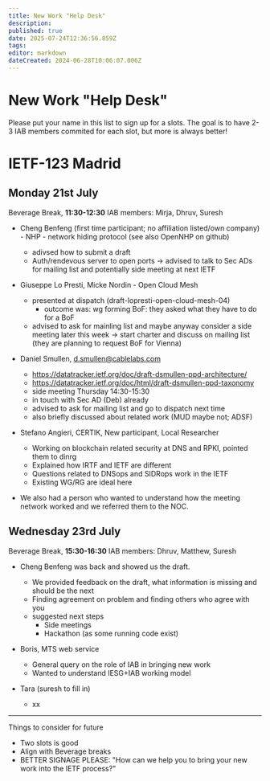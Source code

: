 ```yaml
---
title: New Work "Help Desk"
description: 
published: true
date: 2025-07-24T12:36:56.859Z
tags: 
editor: markdown
dateCreated: 2024-06-28T10:06:07.006Z
---
```


# New Work "Help Desk"

Please put your name in this list to sign up for a slots. The goal is to have 2-3 IAB members commited for each slot, but more is always better!  
# IETF-123 Madrid

## Monday 21st July 
Beverage Break, **11:30-12:30**
IAB members: Mirja, Dhruv, Suresh

- Cheng Benfeng (first time participant; no affiliation listed/own company) - NHP - network hiding protocol (see also OpenNHP on github)
	- adivsed how to submit a draft 
  - Auth/rendevous server to open ports -> advised to talk to Sec ADs for mailing list and potentially side meeting at next IETF
  
- Giuseppe Lo Presti, Micke Nordin - Open Cloud Mesh
  - presented at dispatch (draft-lopresti-open-cloud-mesh-04)
  	- outcome was: wg forming BoF: they asked what they have to do for a BoF
  - advised to ask for mainling list and maybe anyway consider a side meeting later this week -> start charter and discuss on mailing list (they are planning to request BoF for Vienna)

- Daniel Smullen, d.smullen@cablelabs.com
	- https://datatracker.ietf.org/doc/draft-dsmullen-ppd-architecture/
  - https://datatracker.ietf.org/doc/html/draft-dsmullen-ppd-taxonomy
  - side meeting Thursday 14:30-15:30
  - in touch with Sec AD (Deb) already
  - advised to ask for mailing list and go to dispatch next time
  - also briefly discussed about related work (MUD maybe not; ADSF)

- Stefano Angieri, CERTIK, New participant, Local Researcher
	- Working on blockchain related security at DNS and RPKI, pointed them to dinrg
  - Explained how IRTF and IETF are different
  - Questions related to DNSops and SIDRops work in the IETF
  - Existing WG/RG are ideal here

- We also had a person who wanted to understand how the meeting network worked and we referred them to the NOC.

## Wednesday 23rd July 
Beverage Break, **15:30-16:30**
IAB members: Dhruv, Matthew, Suresh

- Cheng Benfeng was back and showed us the draft.
	- We provided feedback on the draft, what information is missing and should be the next
  - Finding agreement on problem and finding others who agree with you 
  - suggested next steps
  	- Side meetings
    - Hackathon (as some running code exist)
    
- Boris, MTS web service
	- General query on the role of IAB in bringing new work
  - Wanted to understand IESG+IAB working model
  
- Tara (suresh to fill in) 
	- xx

---- 

Things to consider for future
- Two slots is good
- Align with Beverage breaks
- BETTER SIGNAGE PLEASE: "How can we help you to bring your new work into the IETF process?" 

